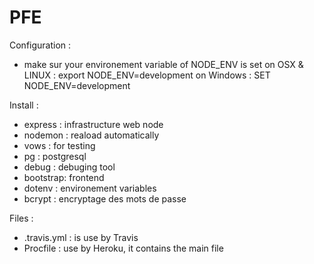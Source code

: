 # PFE

Configuration : 
- make sur your environement variable of NODE_ENV is set
    on OSX & LINUX : export NODE_ENV=development
    on Windows : SET NODE_ENV=development

Install :
- express : infrastructure web node
- nodemon : reaload automatically
- vows : for testing
- pg : postgresql
- debug : debuging tool
- bootstrap: frontend
- dotenv : environement variables
- bcrypt : encryptage des mots de passe

Files :
- .travis.yml : is use by Travis
- Procfile : use by Heroku, it contains the main file
